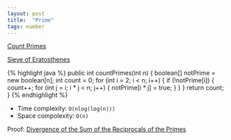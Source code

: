 ```yaml
---
layout: post
title:  "Prime"
tags: number
---
```

[Count Primes][count-primes]

[Sieve of Eratosthenes](https://en.wikipedia.org/wiki/Sieve_of_Eratosthenes)

{% highlight java %}
public int countPrimes(int n) {
    boolean[] notPrime = new boolean[n];
    int count = 0;
    for (int i = 2; i < n; i++) {
        if (!notPrime[i]) {
            count++;
            for (int j = i; i * j < n; j++) {
                notPrime[i * j] = true;
            }
        }
    }
    return count;        
}
{% endhighlight %}

* Time complexity: `O(nlog(log(n)))`
* Space compolexity: `O(n)`

Proof: [Divergence of the Sum of the Reciprocals of the Primes](https://en.wikipedia.org/wiki/Divergence_of_the_sum_of_the_reciprocals_of_the_primes)

[count-primes]: https://leetcode.com/problems/count-primes/
